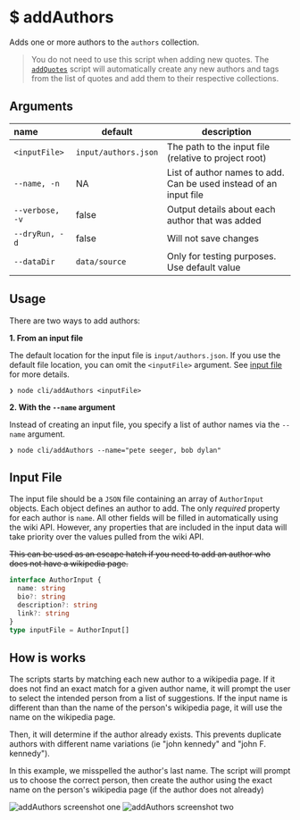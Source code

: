 # $ addAuthors

Adds one or more authors to the `authors` collection.

> You do not need to use this script when adding new quotes. The [`addQuotes`](../addQuotes/README.md) script will automatically create any new authors and tags from the list of quotes and add them to their respective collections.

## Arguments

| name            | default              | description                                                       |
| :-------------- | -------------------- | ----------------------------------------------------------------- |
| `<inputFile>`   | `input/authors.json` | The path to the input file (relative to project root)             |
| `--name, -n`    | NA                   | List of author names to add. Can be used instead of an input file |
| `--verbose, -v` | false                | Output details about each author that was added                   |
| `--dryRun, -d`  | false                | Will not save changes                                             |
| `--dataDir`     | `data/source`        | Only for testing purposes. Use default value                      |

## Usage

There are two ways to add authors:

**1. From an input file**

The default location for the input file is `input/authors.json`. If you use the default file location, you can omit the `<inputFile>` argument. See [input file](#input-file) for more details.

```SHELL
❯ node cli/addAuthors <inputFile>
```

**2. With the `--name` argument**

Instead of creating an input file, you specify a list of author names via the `--name` argument.

```SHELL
❯ node cli/addAuthors --name="pete seeger, bob dylan"
```

## Input File

The input file should be a `JSON` file containing an array of `AuthorInput` objects. Each object defines an author to add. The only _required_ property for each author is `name`. All other fields will be filled in automatically using the wiki API. However, any properties that are included in the input data will take priority over the values pulled from the wiki API.

~~This can be used as an escape hatch if you need to add an author who does not have a wikipedia page.~~

```ts
interface AuthorInput {
  name: string
  bio?: string
  description?: string
  link?: string
}
type inputFile = AuthorInput[]
```

## How is works

The scripts starts by matching each new author to a wikipedia page. If it does not find an exact match for a given author name, it will prompt the user to select the intended person from a list of suggestions. If the input name is different than than the name of the person's wikipedia page, it will use the name on the wikipedia page.

Then, it will determine if the author already exists. This prevents duplicate authors with different name variations (ie "john kennedy" and "john F. kennedy").

In this example, we misspelled the author's last name. The script will prompt us to choose the correct person, then create the author using the exact name on the person's wikipedia page (if the author does not already)

![addAuthors screenshot one](https://user-images.githubusercontent.com/8286271/120909240-12789b80-c641-11eb-99e8-4bfd960cd009.jpg)
![addAuthors screenshot two](https://user-images.githubusercontent.com/8286271/120909245-14daf580-c641-11eb-93de-1d9f0462e5ca.jpg)
